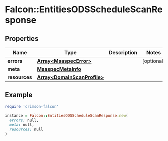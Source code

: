 # Falcon::EntitiesODSScheduleScanResponse

## Properties

| Name | Type | Description | Notes |
| ---- | ---- | ----------- | ----- |
| **errors** | [**Array&lt;MsaspecError&gt;**](MsaspecError.md) |  | [optional] |
| **meta** | [**MsaspecMetaInfo**](MsaspecMetaInfo.md) |  |  |
| **resources** | [**Array&lt;DomainScanProfile&gt;**](DomainScanProfile.md) |  |  |

## Example

```ruby
require 'crimson-falcon'

instance = Falcon::EntitiesODSScheduleScanResponse.new(
  errors: null,
  meta: null,
  resources: null
)
```


